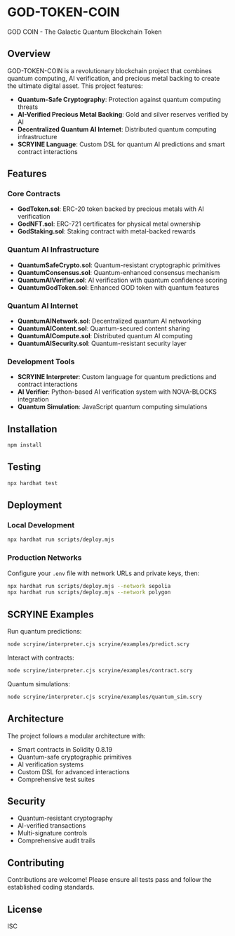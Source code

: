 # GOD-TOKEN-COIN

GOD COIN - The Galactic Quantum Blockchain Token

## Overview

GOD-TOKEN-COIN is a revolutionary blockchain project that combines quantum computing, AI verification, and precious metal backing to create the ultimate digital asset. This project features:

- **Quantum-Safe Cryptography**: Protection against quantum computing threats
- **AI-Verified Precious Metal Backing**: Gold and silver reserves verified by AI
- **Decentralized Quantum AI Internet**: Distributed quantum computing infrastructure
- **SCRYINE Language**: Custom DSL for quantum AI predictions and smart contract interactions

## Features

### Core Contracts

- **GodToken.sol**: ERC-20 token backed by precious metals with AI verification
- **GodNFT.sol**: ERC-721 certificates for physical metal ownership
- **GodStaking.sol**: Staking contract with metal-backed rewards

### Quantum AI Infrastructure

- **QuantumSafeCrypto.sol**: Quantum-resistant cryptographic primitives
- **QuantumConsensus.sol**: Quantum-enhanced consensus mechanism
- **QuantumAIVerifier.sol**: AI verification with quantum confidence scoring
- **QuantumGodToken.sol**: Enhanced GOD token with quantum features

### Quantum AI Internet

- **QuantumAINetwork.sol**: Decentralized quantum AI networking
- **QuantumAIContent.sol**: Quantum-secured content sharing
- **QuantumAICompute.sol**: Distributed quantum AI computing
- **QuantumAISecurity.sol**: Quantum-resistant security layer

### Development Tools

- **SCRYINE Interpreter**: Custom language for quantum predictions and contract interactions
- **AI Verifier**: Python-based AI verification system with NOVA-BLOCKS integration
- **Quantum Simulation**: JavaScript quantum computing simulations

## Installation

```bash
npm install
```

## Testing

```bash
npx hardhat test
```

## Deployment

### Local Development

```bash
npx hardhat run scripts/deploy.mjs
```

### Production Networks

Configure your `.env` file with network URLs and private keys, then:

```bash
npx hardhat run scripts/deploy.mjs --network sepolia
npx hardhat run scripts/deploy.mjs --network polygon
```

## SCRYINE Examples

Run quantum predictions:

```bash
node scryine/interpreter.cjs scryine/examples/predict.scry
```

Interact with contracts:

```bash
node scryine/interpreter.cjs scryine/examples/contract.scry
```

Quantum simulations:

```bash
node scryine/interpreter.cjs scryine/examples/quantum_sim.scry
```

## Architecture

The project follows a modular architecture with:

- Smart contracts in Solidity 0.8.19
- Quantum-safe cryptographic primitives
- AI verification systems
- Custom DSL for advanced interactions
- Comprehensive test suites

## Security

- Quantum-resistant cryptography
- AI-verified transactions
- Multi-signature controls
- Comprehensive audit trails

## Contributing

Contributions are welcome! Please ensure all tests pass and follow the established coding standards.

## License

ISC
